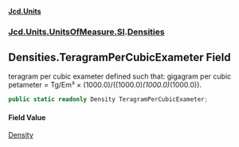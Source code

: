 #### [Jcd.Units](index 'index')
### [Jcd.Units.UnitsOfMeasure.SI](Jcd.Units.UnitsOfMeasure.SI 'Jcd.Units.UnitsOfMeasure.SI').[Densities](Densities 'Jcd.Units.UnitsOfMeasure.SI.Densities')

## Densities.TeragramPerCubicExameter Field

teragram per cubic exameter defined such that: gigagram per cubic petameter = Tg/Em³ ×
(1000.0)/((1000.0)*(1000.0)*(1000.0)).

```csharp
public static readonly Density TeragramPerCubicExameter;
```

#### Field Value
[Density](Density 'Jcd.Units.UnitTypes.Density')